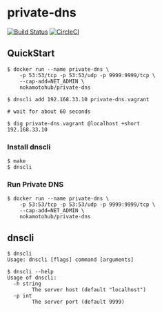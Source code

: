 # private-dns

[![Build Status](https://travis-ci.org/nokamoto/private-dns.svg?branch=master)](https://travis-ci.org/nokamoto/private-dns)
[![CircleCI](https://circleci.com/gh/nokamoto/private-dns/tree/master.svg?style=svg)](https://circleci.com/gh/nokamoto/private-dns/tree/master)

## QuickStart
```
$ docker run --name private-dns \
    -p 53:53/tcp -p 53:53/udp -p 9999:9999/tcp \
    --cap-add=NET_ADMIN \
    nokamotohub/private-dns
    
$ dnscli add 192.168.33.10 private-dns.vagrant

# wait for about 60 seconds

$ dig private-dns.vagrant @localhost +short
192.168.33.10
```

### Install dnscli

```
$ make
$ dnscli
```

### Run Private DNS

```
$ docker run --name private-dns \
    -p 53:53/tcp -p 53:53/udp -p 9999:9999/tcp \
    --cap-add=NET_ADMIN \
    nokamotohub/private-dns
```

## dnscli

```
$ dnscli
Usage: dnscli [flags] command [arguments]

$ dnscli --help
Usage of dnscli:
  -h string
    	The server host (default "localhost")
  -p int
    	The server port (default 9999)
```
